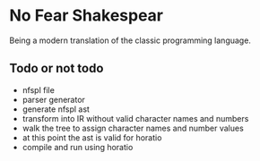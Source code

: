 # No Fear Shakespear

Being a modern translation of the classic programming language.

## Todo or not todo

- nfspl file
- parser generator
- generate nfspl ast
- transform into IR without valid character names and numbers
- walk the tree to assign character names and number values
- at this point the ast is valid for horatio
- compile and run using horatio
